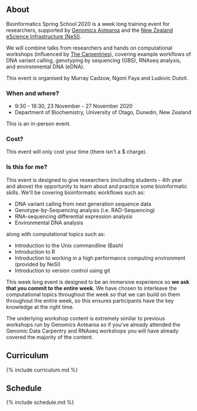 
## About

Bioinformatics Spring School 2020 is a week long training event for researchers, supported by [Genomics Aotearoa](https://www.genomics-aotearoa.org.nz) and the [New Zealand eScience Infrastructure (NeSI)](https://www.nesi.org.nz). 

We will combine talks from researchers and hands on computational workshops (influenced by [The Carpentries](https://www.carpentries.org)), covering example workflows of DNA variant calling, genotyping by sequencing (GBS), RNAseq analysis, and environmental DNA (eDNA).

This event is organised by Murray Cadzow, Ngoni Faya and Ludovic Dutoit.

### When and where?

- 9:30 - 16:30, 23 November - 27 November 2020
- Department of Biochemistry, University of Otago, Dunedin, New Zealand

This is an in-person event.

### Cost?

This event will only cost your time (there isn't a $ charge).

### Is this for me?

This event is designed to give researchers (including students - 4th year and above) the opportunity to learn about and practice some bioinformatic skills. We'll be covering bioinformatic workflows such as:

- DNA variant calling from next generation sequence data
- Genotype-by-Sequencing analysis (i.e. RAD-Sequencing)
- RNA-sequencing differential expression analysis
- Environmental DNA analysis

along with computational topics such as:

- Introduction to the Unix commandline (Bash)
- Introduction to R
- Introduction to working in a high performance computing environment (provided by NeSI)
- Introduction to version control using git

This week long event is designed to be an immersive experience so **we ask that you commit to the entire week.** We have chosen to interleave the computational topics throughout the week so that we can build on them throughout the entire week, so this ensures participants have the key knowledge at the right time.

The underlying workshop content is extremely similar to previous workshops run by Genomics Aotearoa so if you've already attended the Genomic Data Carpentry and RNAseq workshops you will have already covered the majority of the content.

## Curriculum

{% include curriculum.md %}


## Schedule

{% include schedule.md %}
